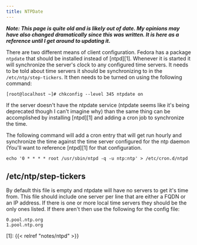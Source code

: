 ```yaml
---
title: NTPDate
---
```


***Note: This page is quite old and is likely out of date. My opinions may have
also changed dramatically since this was written. It is here as a reference
until I get around to updating it.***

There are two different means of client configuration. Fedora has a package
`ntpdate` that should be installed instead of [ntpd][1]. Whenever it is started
it will synchronize the server's clock to any configured time servers.  It
needs to be told about time servers it should be synchronizing to in the
`/etc/ntp/step-tickers`. It then needs to be turned on using the following
command:

```
[root@localhost ~]# chkconfig --level 345 ntpdate on
```

If the server doesn't have the ntpdate service (ntpdate seems like it's being
deprecated though I can't imagine why) than the same thing can be accomplished
by installing [ntpd][1] and adding a cron job to synchronize the time.

The following command will add a cron entry that will get run hourly and
synchronize the time against the time server configured for the ntp daemon
(You'll want to reference [ntpd][1] for that configuration.

```
echo '0 * * * * root /usr/sbin/ntpd -q -u ntp:ntp' > /etc/cron.d/ntpd
```

## /etc/ntp/step-tickers

By default this file is empty and ntpdate will have no servers to get it's time
from. This file should include one server per line that are either a FQDN or an
IP address. If there is one or more local time servers they should be the only
ones listed. If there aren't then use the following for the config file:

```
0.pool.ntp.org
1.pool.ntp.org
```

[1]: {{< relref "notes/ntpd" >}}
